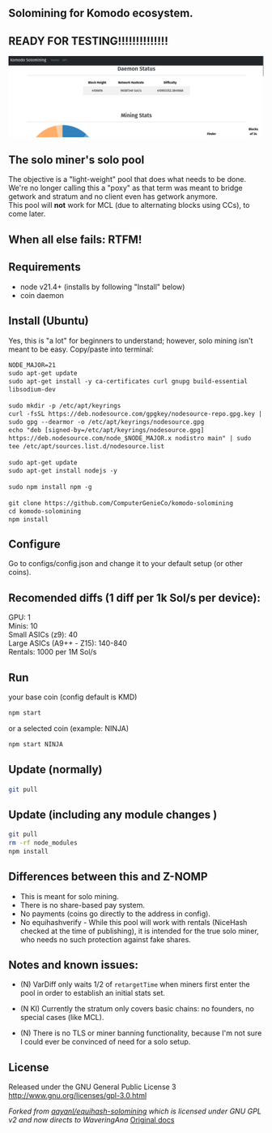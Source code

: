 ## Solomining for Komodo ecosystem.
## READY FOR TESTING!!!!!!!!!!!!!!
![](./Screenshot.png)
## The solo miner's solo pool
The objective is a "light-weight" pool that does what needs to be done.  
We're no longer calling this a "poxy" as that term was meant to bridge getwork and stratum and no client even has getwork anymore.  
This pool will **not** work for MCL (due to alternating blocks using CCs), to come later.  

## When all else fails: RTFM!

Requirements
------------
* node v21.4+ (installs by following "Install" below)
* coin daemon

Install (Ubuntu)
-------------
Yes, this is "a lot" for beginners to understand; however, solo mining isn't meant to be easy. Copy/paste into terminal:

```shell
NODE_MAJOR=21
sudo apt-get update
sudo apt-get install -y ca-certificates curl gnupg build-essential libsodium-dev

sudo mkdir -p /etc/apt/keyrings
curl -fsSL https://deb.nodesource.com/gpgkey/nodesource-repo.gpg.key | sudo gpg --dearmor -o /etc/apt/keyrings/nodesource.gpg
echo "deb [signed-by=/etc/apt/keyrings/nodesource.gpg] https://deb.nodesource.com/node_$NODE_MAJOR.x nodistro main" | sudo tee /etc/apt/sources.list.d/nodesource.list

sudo apt-get update
sudo apt-get install nodejs -y

sudo npm install npm -g

git clone https://github.com/ComputerGenieCo/komodo-solomining
cd komodo-solomining
npm install
```

Configure
-------------
Go to configs/config.json and change it to your default setup (or other coins).

Recomended diffs (1 diff per 1k Sol/s per device):
-------------
GPU: 1  
Minis: 10  
Small ASICs (z9): 40  
Large ASICs (A9++ - Z15): 140-840  
Rentals: 1000 per 1M Sol/s

Run
------------
your base coin (config default is KMD)
```bash
npm start
```
or a selected coin (example: NINJA)
```bash
npm start NINJA
```

Update (normally)
-------------
```bash
git pull
```

Update (including any module changes )
-------------
```bash
git pull
rm -rf node_modules
npm install
```

Differences between this and Z-NOMP
------------
* This is meant for solo mining.
* There is no share-based pay system.
* No payments (coins go directly to the address in config).
* No equihashverify - While this pool will work with rentals (NiceHash checked at the time of publishing), it is intended
for the true solo miner, who needs no such protection against fake shares.

Notes and known issues:
------------
* (N) VarDiff only waits 1/2 of `retargetTime` when miners first enter the pool in order to establish an initial stats set.

* (N KI) Currently the stratum only covers basic chains: no founders, no special cases (like MCL).

* (N) There is no TLS or miner banning functionality, because I'm not sure I could ever be convinced of need for a solo setup.

License
-------
Released under the GNU General Public License 3
http://www.gnu.org/licenses/gpl-3.0.html

_Forked from [aayanl/equihash-solomining](https://github.com/aayanl/equihash-solomining) which is licensed under GNU GPL v2 and now directs to WaveringAna_
[Original docs](https://rocketchat.zdeveloper.org/wiki:z-nomp_install)
